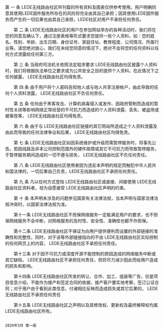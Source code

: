 第 一 条 LEDE无线路由社区所刊载的所有资料及图表仅供参考使用。用户明确同意其使用LEDE固件服务所存在的风险将完全由其自己承担；因其使用LEDE固件服务而产生的一切后果也由其自己承担，LEDE社区对用户不承担任何责任。

　　第 二 条  LEDE无线路由社区的用户在参加网站举办的各种活动时，我们将在您的同意及确认下，通过注册表格等形式要求您提供一些个人资料，如：您的姓名、性别、年龄、出生日期、身份证号、家庭住址、教育程度、公司情况、所属行业等。请您绝对放心，我们在未经您同意的情况下，绝对不会将您的任何资料以任何方式泄露给任何第三方。

　　第 三 条 当政府司法机关依照法定程序要求 LEDE无线路由社区披露个人资料时，我们将根据执法单位之要求或为公共安全之目的提供个人资料。在此情况下之任何披露， LEDE无线路由社区均得免责。

　　第 四 条 由于用户将个人密码告知他人或与他人共享注册帐户，由此导致的任何个人资料泄露， LEDE无线路由社区不负任何责任。

　　第 五 条 任何由于黑客攻击、计算机病毒侵入或发作、因政府管制而造成的暂时性关闭等影响网络正常经营的不可抗力而造成的个人资料泄露、丢失、被盗用或被窜改等， LEDE无线路由社区均得免责。

　　第 六 条 由于与 LEDE无线路由社区链接的其它网站所造成之个人资料泄露及由此而导致的任何法律争议和后果， LEDE无线路由社区均得免责。

　　第 七 条  LEDE无线路由社区如因系统维护或升级而需暂停服务时，将事先公告。若因线路及非本公司控制范围外的硬件故障或其它不可抗力而导致暂停服务，于暂停服务期间造成的一切不便与损失， LEDE无线路由社区不负任何责任。

　　第 八 条  LEDE无线路由社区使用者因为违反本声明的规定而触犯中华人民共和国法律的，一切后果自己负责，LEDE无线路由社区不承担任何责任。

　　第 九 条 凡以任何方式登陆 LEDE无线路由社区或直接、间接使用 LEDE无线路由社区资料者，视为自愿接受 LEDE无线路由社区声明的约束。

　　第 十 条 本声明未涉及的问题参见国家有关法律法规，当本声明与国家法律法规冲突时，以国家法律法规为准。

　　第十一条  LEDE无线路由社区不担保网络服务一定能满足用户的要求，也不担保网络服务不会中断，对网络服务的及时性、安全性、准确性也都不作担保。

　　第十二条  LEDE无线路由社区不保证为向用户提供便利而设置的外部链接的准确性和完整性，同时，对于该等外部链接指向的不由 LEDE无线路由社区实际控制的任何网页上的内容， LEDE无线路由社区不承担任何责任。

　　第十三条 对于因不可抗力或深度开源不能控制的原因造成的网络服务中断或其它缺陷， LEDE无线路由社区不承担任何责任，但将尽力减少因此而给用户造成的损失和影响。

　　第十四条  LEDE无线路由社区所发的转让、合作、加工、组装等广告，仅是项目信息介绍，不能作为接产和签定合同的依据，接产客户要实地考察，签订公证合同；对于用户由于看到此类信息，付诸相应反映而造成损失或其它后果的， LEDE无线路由社区不承担任何责任

　　第十五条  LEDE无线路由社区之声明以及其修改权、更新权及最终解释权均属 LEDE无线路由社区所有。

                                                                                                                                                   2020年3月 第一版
